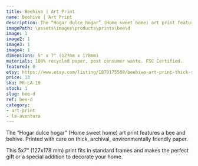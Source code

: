 ```yaml
---
title: Beehive | Art Print
name: Beehive | Art Print
description: The “Hogar dulce hogar” (Home sweet home) art print features a bee and behive. Printed with care on thick, archival, environmentally friendly paper.
imagePath: \assets\images\products\prints\bee\d
image: 1
image2: 1
image3: 1
image4: 1
dimensions: 5" x 7" (127mm x 178mm)
materials: 100% recycled paper, post consumer waste. FSC Certified.
featured: 0
etsy: https://www.etsy.com/listing/1070175588/beehive-art-print-thick-recycled
price: 13
sku: PR-LA-19
stock: 1
slug: bee-d
ref: bee-d
category:
- art-print
- la-aventura
---
```

The “Hogar dulce hogar” (Home sweet home) art print features a bee and behive. Printed with care on thick, archival, environmentally friendly paper.

This 5x7” (127x178 mm) print fits in standard frames and makes the perfect gift or a special addition to decorate your home.

